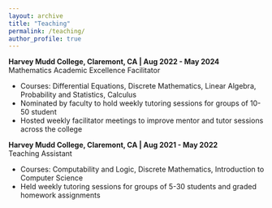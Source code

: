 ```yaml
---
layout: archive
title: "Teaching"
permalink: /teaching/
author_profile: true
---
```


**Harvey Mudd College, Claremont, CA | Aug 2022 - May 2024**\
Mathematics Academic Excellence Facilitator
  * Courses: Differential Equations, Discrete Mathematics, Linear Algebra, Probability and Statistics, Calculus
  * Nominated by faculty to hold weekly tutoring sessions for groups of 10-50 student
  * Hosted weekly facilitator meetings to improve mentor and tutor sessions across the college

**Harvey Mudd College, Claremont, CA | Aug 2021 - May 2022**\
Teaching Assistant
  * Courses: Computability and Logic, Discrete Mathematics, Introduction to Computer Science
  * Held weekly tutoring sessions for groups of 5-30 students and graded homework assignments
